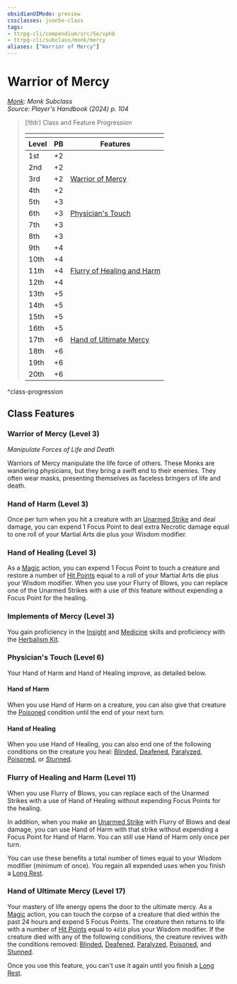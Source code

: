 ```yaml
---
obsidianUIMode: preview
cssclasses: json5e-class
tags:
- ttrpg-cli/compendium/src/5e/xphb
- ttrpg-cli/subclass/monk/mercy
aliases: ["Warrior of Mercy"]
---
```

# Warrior of Mercy
*[Monk](./monk-xphb.md): Monk Subclass*  
*Source: Player's Handbook (2024) p. 104*  

> [!tldr] Class and Feature Progression
> 
> <table class="class-progression">
> <thead>
> <tr><th colspan='3'></th></tr>
> <tr class="class-progression"><th class"level">Level</th><th class"pb">PB</th><th class"feature">Features</th></tr>
> </thead><tbody>
> <tr class="class-progression"><td class"level">1st</td><td class"pb">+2</td><td class"feature"></td></tr>
> <tr class="class-progression"><td class"level">2nd</td><td class"pb">+2</td><td class"feature"></td></tr>
> <tr class="class-progression"><td class"level">3rd</td><td class"pb">+2</td><td class"feature"><a href='#Warrior of Mercy (Level 3)' class='internal-link'>Warrior of Mercy</a></td></tr>
> <tr class="class-progression"><td class"level">4th</td><td class"pb">+2</td><td class"feature"></td></tr>
> <tr class="class-progression"><td class"level">5th</td><td class"pb">+3</td><td class"feature"></td></tr>
> <tr class="class-progression"><td class"level">6th</td><td class"pb">+3</td><td class"feature"><a href='#Physician's Touch (Level 6)' class='internal-link'>Physician's Touch</a></td></tr>
> <tr class="class-progression"><td class"level">7th</td><td class"pb">+3</td><td class"feature"></td></tr>
> <tr class="class-progression"><td class"level">8th</td><td class"pb">+3</td><td class"feature"></td></tr>
> <tr class="class-progression"><td class"level">9th</td><td class"pb">+4</td><td class"feature"></td></tr>
> <tr class="class-progression"><td class"level">10th</td><td class"pb">+4</td><td class"feature"></td></tr>
> <tr class="class-progression"><td class"level">11th</td><td class"pb">+4</td><td class"feature"><a href='#Flurry of Healing and Harm (Level 11)' class='internal-link'>Flurry of Healing and Harm</a></td></tr>
> <tr class="class-progression"><td class"level">12th</td><td class"pb">+4</td><td class"feature"></td></tr>
> <tr class="class-progression"><td class"level">13th</td><td class"pb">+5</td><td class"feature"></td></tr>
> <tr class="class-progression"><td class"level">14th</td><td class"pb">+5</td><td class"feature"></td></tr>
> <tr class="class-progression"><td class"level">15th</td><td class"pb">+5</td><td class"feature"></td></tr>
> <tr class="class-progression"><td class"level">16th</td><td class"pb">+5</td><td class"feature"></td></tr>
> <tr class="class-progression"><td class"level">17th</td><td class"pb">+6</td><td class"feature"><a href='#Hand of Ultimate Mercy (Level 17)' class='internal-link'>Hand of Ultimate Mercy</a></td></tr>
> <tr class="class-progression"><td class"level">18th</td><td class"pb">+6</td><td class"feature"></td></tr>
> <tr class="class-progression"><td class"level">19th</td><td class"pb">+6</td><td class"feature"></td></tr>
> <tr class="class-progression"><td class"level">20th</td><td class"pb">+6</td><td class"feature"></td></tr>
> </tbody></table>

^class-progression


## Class Features

### Warrior of Mercy (Level 3)

*Manipulate Forces of Life and Death*

Warriors of Mercy manipulate the life force of others. These Monks are wandering physicians, but they bring a swift end to their enemies. They often wear masks, presenting themselves as faceless bringers of life and death.

### Hand of Harm (Level 3)

Once per turn when you hit a creature with an [Unarmed Strike](Misc%20Files/CLI/rules/variant-rules/unarmed-strike-xphb.md) and deal damage, you can expend 1 Focus Point to deal extra Necrotic damage equal to one roll of your Martial Arts die plus your Wisdom modifier.

### Hand of Healing (Level 3)

As a [Magic](Misc%20Files/CLI/rules/actions.md#Magic) action, you can expend 1 Focus Point to touch a creature and restore a number of [Hit Points](Misc%20Files/CLI/rules/variant-rules/hit-points-xphb.md) equal to a roll of your Martial Arts die plus your Wisdom modifier. When you use your Flurry of Blows, you can replace one of the Unarmed Strikes with a use of this feature without expending a Focus Point for the healing.

### Implements of Mercy (Level 3)

You gain proficiency in the [Insight](Misc%20Files/CLI/rules/skills.md#Insight) and [Medicine](Misc%20Files/CLI/rules/skills.md#Medicine) skills and proficiency with the [Herbalism Kit](Misc%20Files/CLI/compendium/items/herbalism-kit-xphb.md).

### Physician's Touch (Level 6)

Your Hand of Harm and Hand of Healing improve, as detailed below.

#### Hand of Harm

When you use Hand of Harm on a creature, you can also give that creature the [Poisoned](Misc%20Files/CLI/rules/conditions.md#Poisoned) condition until the end of your next turn.

#### Hand of Healing

When you use Hand of Healing, you can also end one of the following conditions on the creature you heal: [Blinded](Misc%20Files/CLI/rules/conditions.md#Blinded), [Deafened](Misc%20Files/CLI/rules/conditions.md#Deafened), [Paralyzed](Misc%20Files/CLI/rules/conditions.md#Paralyzed), [Poisoned](Misc%20Files/CLI/rules/conditions.md#Poisoned), or [Stunned](Misc%20Files/CLI/rules/conditions.md#Stunned).

### Flurry of Healing and Harm (Level 11)

When you use Flurry of Blows, you can replace each of the Unarmed Strikes with a use of Hand of Healing without expending Focus Points for the healing.

In addition, when you make an [Unarmed Strike](Misc%20Files/CLI/rules/variant-rules/unarmed-strike-xphb.md) with Flurry of Blows and deal damage, you can use Hand of Harm with that strike without expending a Focus Point for Hand of Harm. You can still use Hand of Harm only once per turn.

You can use these benefits a total number of times equal to your Wisdom modifier (minimum of once). You regain all expended uses when you finish a [Long Rest](Misc%20Files/CLI/rules/variant-rules/long-rest-xphb.md).

### Hand of Ultimate Mercy (Level 17)

Your mastery of life energy opens the door to the ultimate mercy. As a [Magic](Misc%20Files/CLI/rules/actions.md#Magic) action, you can touch the corpse of a creature that died within the past 24 hours and expend 5 Focus Points. The creature then returns to life with a number of [Hit Points](Misc%20Files/CLI/rules/variant-rules/hit-points-xphb.md) equal to `4d10` plus your Wisdom modifier. If the creature died with any of the following conditions, the creature revives with the conditions removed: [Blinded](Misc%20Files/CLI/rules/conditions.md#Blinded), [Deafened](Misc%20Files/CLI/rules/conditions.md#Deafened), [Paralyzed](Misc%20Files/CLI/rules/conditions.md#Paralyzed), [Poisoned](Misc%20Files/CLI/rules/conditions.md#Poisoned), and [Stunned](Misc%20Files/CLI/rules/conditions.md#Stunned).

Once you use this feature, you can't use it again until you finish a [Long Rest](Misc%20Files/CLI/rules/variant-rules/long-rest-xphb.md).